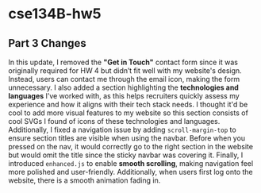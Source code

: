 # cse134B-hw5

## Part 3 Changes  

In this update, I removed the **"Get in Touch"** contact form since it was originally required for HW 4 but didn’t fit well with my website's design. Instead, users can contact me through the email icon, making the form unnecessary. I also added a section highlighting the **technologies and languages** I’ve worked with, as this helps recruiters quickly assess my experience and how it aligns with their tech stack needs. I thought it'd be cool to add more visual features to my website so this section consists of cool SVGs I found of icons of these technologies and languages. Additionally, I fixed a navigation issue by adding `scroll-margin-top` to ensure section titles are visible when using the navbar. Before when you pressed on the nav, it would correctly go to the right section in the website but would omit the title since the sticky navbar was covering it. Finally, I introduced `enhanced.js` to enable **smooth scrolling**, making navigation feel more polished and user-friendly. Additionally, when users first log onto the website, there is a smooth animation fading in. 
